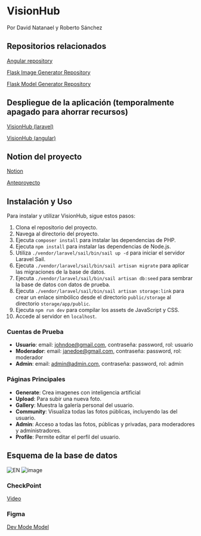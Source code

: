 # VisionHub
Por David Natanael y Roberto Sánchez
## Repositorios relacionados

[Angular repository](https://github.com/r0zh/VisionHub-angular)

[Flask Image Generator Repository](https://github.com/r0zh/VisionHub-flask-images)

[Flask Model Generator Repository](https://github.com/r0zh/VisionHub-flask-models)


## Despliegue de la aplicación (temporalmente apagado para ahorrar recursos)
[VisionHub (laravel)](http://laravelloadbalancer-1094644412.us-east-1.elb.amazonaws.com)

[VisionHub (angular)](http://angularloadbalancer-1607106454.us-east-1.elb.amazonaws.com)


## Notion del proyecto 
[Notion](https://www.notion.so/e67ae944be194b38bcba67d7642c7b3f?v=912bed725fd94a7dab5d94a88ed09741) 

[Anteproyecto](https://www.notion.so/Anteproyecto-ab2ea79e76064f66812afe1d15b711fb)

## Instalación y Uso

Para instalar y utilizar VisionHub, sigue estos pasos:

1.  Clona el repositorio del proyecto.
2.  Navega al directorio del proyecto.
3.  Ejecuta `composer install` para instalar las dependencias de PHP.
4.  Ejecuta `npm install` para instalar las dependencias de Node.js.
6.  Utiliza `./vendor/laravel/sail/bin/sail up -d` para iniciar el servidor Laravel Sail.
7.  Ejecuta `./vendor/laravel/sail/bin/sail artisan migrate` para aplicar las migraciones de la base de datos.
8.  Ejecuta `./vendor/laravel/sail/bin/sail artisan db:seed` para sembrar la base de datos con datos de prueba.
9.  Ejecuta `./vendor/laravel/sail/bin/sail artisan storage:link` para crear un enlace simbólico desde el directorio `public/storage` al directorio `storage/app/public`.
10.  Ejecuta `npm run dev` para compilar los assets de JavaScript y CSS.
11. Accede al servidor en `localhost`.

### Cuentas de Prueba

-   **Usuario**: email: [johndoe@gmail.com](mailto:johndoe@gmail.com), contraseña: password, rol: usuario
-   **Moderador**: email: [janedoe@gmail.com](mailto:janedoe@gmail.com), contraseña: password, rol: moderador
-   **Admin**: email: [admin@admin.com](mailto:admin@admin.com), contraseña: password, rol: admin

### Páginas Principales

-   **Generate**: Crea imagenes con inteligencia artificial
-   **Upload**: Para subir una nueva foto.
-   **Gallery**: Muestra la galería personal del usuario.
-   **Community**: Visualiza todas las fotos públicas, incluyendo las del usuario.
-   **Admin**: Acceso a todas las fotos, públicas y privadas, para moderadores y administradores.
-   **Profile**: Permite editar el perfil del usuario.

## Esquema de la base de datos
![EN](https://github.com/r0zh/VisionHub/assets/32245814/c76699a5-608b-4338-bc01-7f4c7f549087)
![image](https://github.com/r0zh/VisionHub/assets/32245814/264affa0-cd6b-49e6-9cbe-4b1d2ad33c07)

### CheckPoint
[Video](https://drive.google.com/file/d/1GPy1Gv4cX6CCfkl943jLvkfbpGoQ8JoE/view?usp=sharing)

### Figma
[Dev Mode Model](https://www.figma.com/design/aEFF26799mmBetGKZAb16l/VisionHub-Langing?m=dev&node-id=0-1&t=04fA0WBxkUMyFb8W-1)
